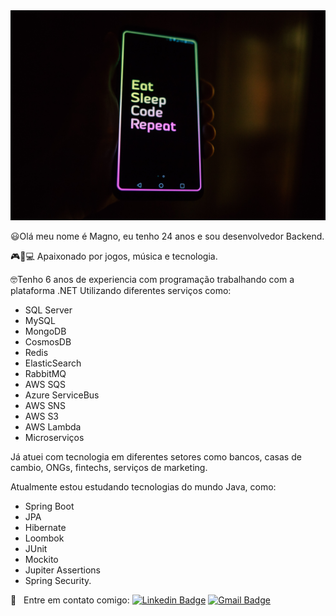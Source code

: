 <img src="https://github.com/MagnoBelloni/MagnoBelloni/blob/master/phone-unsplash.jpg" width="auto" />

:smiley:Olá meu nome é Magno, eu tenho 24 anos e sou desenvolvedor Backend.

:video_game::guitar::computer: Apaixonado por jogos, música e tecnologia.

:nerd_face:Tenho 6 anos de experiencia com programação trabalhando com a plataforma .NET Utilizando diferentes serviços como:
- SQL Server
- MySQL
- MongoDB
- CosmosDB
- Redis
- ElasticSearch
- RabbitMQ
- AWS SQS
- Azure ServiceBus
- AWS SNS
- AWS S3
- AWS Lambda
- Microserviços

Já atuei com tecnologia em diferentes setores como bancos, casas de cambio, ONGs, fintechs, serviços de marketing.

Atualmente estou estudando tecnologias do mundo Java, como:

- Spring Boot
- JPA
- Hibernate
- Loombok
- JUnit
- Mockito
- Jupiter Assertions
- Spring Security.

:email: &nbsp; Entre em contato comigo: [![Linkedin Badge](https://img.shields.io/badge/-MagnoBelloni-blue?style=flat-square&logo=Linkedin&logoColor=white&link=https://www.linkedin.com/in/magnobelloni/)](https://www.linkedin.com/in/magnobelloni/)&nbsp;[![Gmail Badge](https://img.shields.io/badge/-bellonidesouza6@gmail.com-c14438?style=flat-square&logo=Gmail&logoColor=white&link=mailto:bellonidesouza6@gmail.com)](mailto:bellonidesouza6@gmail.com)
